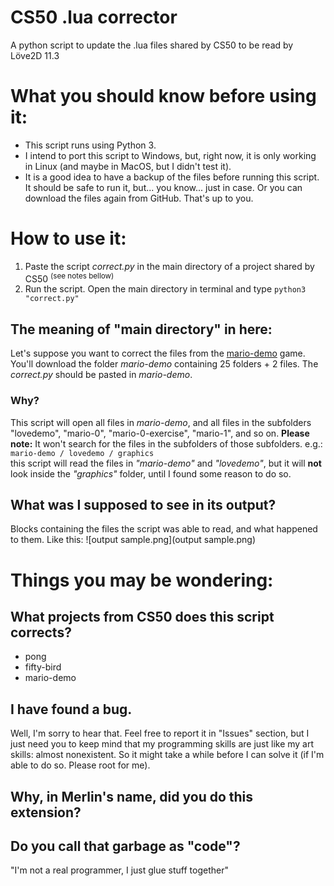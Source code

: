 # CS50 .lua corrector
A python script to update the .lua files shared by CS50 to be read by Löve2D 11.3

# What you should know before using it:
* This script runs using Python 3. 
* I intend to port this script to Windows, but, right now, it is only working in Linux (and maybe in MacOS, but I didn't test it).
* It is a good idea to have a backup of the files before running this script. It should be safe to run it, but... you know... just in case. Or you can download the files again from GitHub. That's up to you. 

# How to use it:
1. Paste the script *correct.py* in the main directory of a project shared by CS50 <sup>(see notes bellow)</sup>
2. Run the script. Open the main directory in terminal and type `python3 "correct.py"` 

## The meaning of "main directory" in here:
Let's suppose you want to correct the files from the [mario-demo](https://github.com/cs50/mario-demo) game. You'll download the folder *mario-demo* containing 25 folders + 2 files. The *correct.py* should be pasted in *mario-demo*.
### Why?
This script will open all files in *mario-demo*, and all files in the subfolders "lovedemo", "mario-0", "mario-0-exercise", "mario-1", and so on. **Please note:** It won't search for the files in the subfolders of those subfolders. e.g.:  
`mario-demo / lovedemo / graphics`  
this script will read the files in *"mario-demo"* and *"lovedemo"*, but it will **not** look inside the *"graphics"* folder, until I found some reason to do so. 

## What was I supposed to see in its output?
Blocks containing the files the script was able to read, and what happened to them. Like this:
![output sample.png](output sample.png)

# Things you may be wondering:
## What projects from CS50 does this script corrects?
* pong
* fifty-bird
* mario-demo

## I have found a bug.
Well, I'm sorry to hear that. Feel free to report it in "Issues" section, but I just need you to keep mind that my programming skills are just like my art skills: almost nonexistent. So it might take a while before I can solve it (if I'm able to do so. Please root for me).

## Why, in Merlin's name, did you do this extension?

## Do you call that garbage as "code"?
"I'm not a real programmer, I just glue stuff together"
